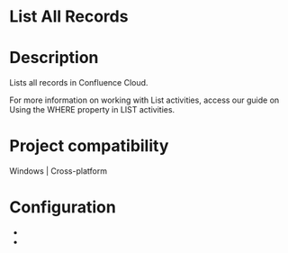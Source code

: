 ﻿# List All Records

# Description

Lists all records in Confluence Cloud.

For more information on working with List activities, access our guide on
                    Using the WHERE property in LIST
                        activities.

# Project compatibility

Windows | Cross-platform

# Configuration

* 
*
